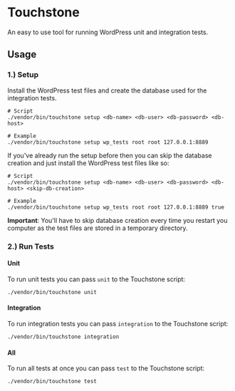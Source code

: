 # Touchstone

An easy to use tool for running WordPress unit and integration tests.

## Usage

### 1.) Setup

Install the WordPress test files and create the database used for the integration tests.

```shell
# Script
./vendor/bin/touchstone setup <db-name> <db-user> <db-password> <db-host>

# Example
./vendor/bin/touchstone setup wp_tests root root 127.0.0.1:8889
```

If you've already run the setup before then you can skip the database creation and just install the WordPress test files like so:

```shell
# Script
./vendor/bin/touchstone setup <db-name> <db-user> <db-password> <db-host> <skip-db-creation>

# Example
./vendor/bin/touchstone setup wp_tests root root 127.0.0.1:8889 true
```

**Important**: You'll have to skip database creation every time you restart you computer as the test files are stored in a temporary directory.

### 2.) Run Tests

#### Unit

To run unit tests you can pass `unit` to the Touchstone script:

```shell
./vendor/bin/touchstone unit
```

#### Integration

To run integration tests you can pass `integration` to the Touchstone script:

```shell
./vendor/bin/touchstone integration
```

#### All

To run all tests at once you can pass `test` to the Touchstone script:

```shell
./vendor/bin/touchstone test
```
